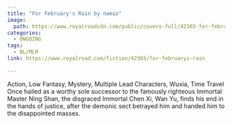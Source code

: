 ```yaml
---
title: "For February's Rain by namio"
image:
  path: https://www.royalroadcdn.com/public/covers-full/42365-for-februarys-rain.jpg
categories:
  - ONGOING
tags:
  - BL/MLM
link: https://www.royalroad.com/fiction/42365/for-februarys-rain

---
```

Action, Low Fantasy, Mystery, Multiple Lead Characters, Wuxia, Time Travel
Once hailed as a worthy sole successor to the famously righteous Immortal Master Ning Shan, the disgraced Immortal Chen Xi, Wan Yu, finds his end in the hands of justice, after the demonic sect betrayed him and handed him to the disappointed masses.


